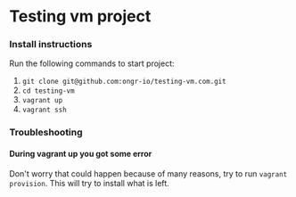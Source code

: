 # Testing vm project

### Install instructions

Run the following commands to start project:

1. `git clone git@github.com:ongr-io/testing-vm.com.git`
2. `cd testing-vm`
3. `vagrant up` 
4. `vagrant ssh`


### Troubleshooting 

#### During vagrant up you got some error

Don't worry that could happen because of many reasons, try to run `vagrant provision`. 
This will try to install what is left.
